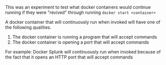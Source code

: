 This was an experiment to test what docker containers would continue running if they were "revived" through running `docker start <container>`

A docker container that will continuously run when invoked will have one of the following qualities.
1. The docker container is running a program that will accept commands
2. The docker container is opening a port that will accept commands 

For example:
Docker Splunk will continuously run when invoked because of the fact that it opens an HTTP port that will accept commands
